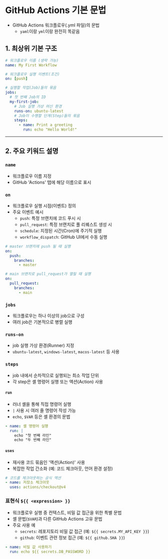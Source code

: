 # GitHub Actions 기본 문법

- GitHub Actions 워크플로우(.yml 파일)의 문법
  - `yaml`이랑 `yml`이랑 완전히 똑같음

## 1. 최상위 기본 구조

```yml
# 워크플로우 이름 (생략 가능)
name: My First Workflow

# 워크플로우 실행 이벤트(조건)
on: [push]

# 실행할 작업(Job)들의 묶음
jobs:
  # 첫 번째 Job의 ID
  my-first-job:
    # Job 실행 가상 머신 환경
    runs-on: ubuntu-latest
    # Job이 수행할 단계(Step)들의 묶음
    steps:
      - name: Print a greeting
        run: echo "Hello World!"
```

---

## 2. 주요 키워드 설명

### `name`
- 워크플로우 이름 지정
- GitHub 'Actions' 탭에 해당 이름으로 표시

### `on`
- 워크플로우 실행 시점(이벤트) 정의
- 주요 이벤트 예시
    - `push`: 특정 브랜치에 코드 푸시 시
    - `pull_request`: 특정 브랜치로 풀 리퀘스트 생성 시
    - `schedule`: 지정된 시간(Cron)에 주기적 실행
    - `workflow_dispatch`: GitHub UI에서 수동 실행

```yml
# master 브랜치에 push 될 때 실행
on:
  push:
    branches:
      - master

# main 브랜치로 pull_request가 열릴 때 실행
on:
  pull_request:
    branches:
      - main
```

### `jobs`
- 워크플로우는 하나 이상의 job으로 구성
- 여러 job은 기본적으로 병렬 실행

### `runs-on`
- job 실행 가상 환경(Runner) 지정
- `ubuntu-latest`, `windows-latest`, `macos-latest` 등 사용

### `steps`
- job 내에서 순차적으로 실행되는 최소 작업 단위
- 각 step은 셸 명령어 실행 또는 액션(Action) 사용

#### `run`
- 러너 셸을 통해 직접 명령어 실행
- `|` 사용 시 여러 줄 명령어 작성 가능
- `echo`, `$VAR` 등은 셸 환경의 문법

```yml
- name: 셸 명령어 실행
  run: |
    echo "첫 번째 라인"
    echo "두 번째 라인"
```

#### `uses`
- 재사용 코드 묶음인 '액션(Action)' 사용
- 복잡한 작업 간소화 (예: 코드 체크아웃, 언어 환경 설정)

```yml
# 코드를 체크아웃하는 공식 액션
- name: 저장소 체크아웃
  uses: actions/checkout@v4
```

### 표현식 `${{ <expression> }}`
- 워크플로우 실행 중 컨텍스트, 비밀 값 접근을 위한 특별 문법
- 셸 문법(`$VAR`)과 다른 GitHub Actions 고유 문법
- 주요 사용 예
    - `secrets`: 레포지토리 비밀 값 접근 (예: `${{ secrets.MY_API_KEY }}`)
    - `github`: 이벤트 관련 정보 접근 (예: `${{ github.SHA }}`)

```yml
- name: 비밀 값 사용하기
  run: echo ${{ secrets.DB_PASSWORD }}
```